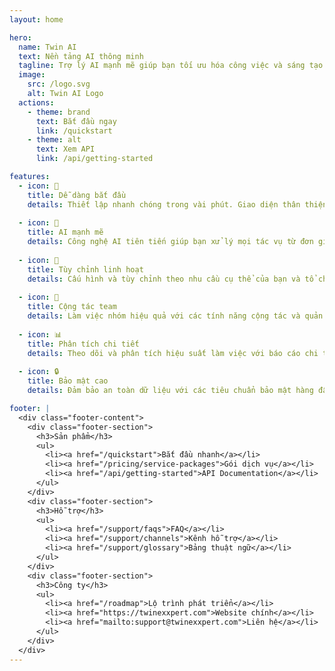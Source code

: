 ```yaml
---
layout: home

hero:
  name: Twin AI
  text: Nền tảng AI thông minh
  tagline: Trợ lý AI mạnh mẽ giúp bạn tối ưu hóa công việc và sáng tạo không giới hạn
  image:
    src: /logo.svg
    alt: Twin AI Logo
  actions:
    - theme: brand
      text: Bắt đầu ngay
      link: /quickstart
    - theme: alt
      text: Xem API
      link: /api/getting-started

features:
  - icon: 🚀
    title: Dễ dàng bắt đầu
    details: Thiết lập nhanh chóng trong vài phút. Giao diện thân thiện và trực quan cho mọi người dùng.
  
  - icon: 🤖
    title: AI mạnh mẽ
    details: Công nghệ AI tiên tiến giúp bạn xử lý mọi tác vụ từ đơn giản đến phức tạp một cách hiệu quả.
  
  - icon: 🔧
    title: Tùy chỉnh linh hoạt
    details: Cấu hình và tùy chỉnh theo nhu cầu cụ thể của bạn và tổ chức.
  
  - icon: 👥
    title: Cộng tác team
    details: Làm việc nhóm hiệu quả với các tính năng cộng tác và quản lý dự án tích hợp.
  
  - icon: 📊
    title: Phân tích chi tiết
    details: Theo dõi và phân tích hiệu suất làm việc với báo cáo chi tiết và trực quan.
  
  - icon: 🔒
    title: Bảo mật cao
    details: Đảm bảo an toàn dữ liệu với các tiêu chuẩn bảo mật hàng đầu thế giới.

footer: |
  <div class="footer-content">
    <div class="footer-section">
      <h3>Sản phẩm</h3>
      <ul>
        <li><a href="/quickstart">Bắt đầu nhanh</a></li>
        <li><a href="/pricing/service-packages">Gói dịch vụ</a></li>
        <li><a href="/api/getting-started">API Documentation</a></li>
      </ul>
    </div>
    <div class="footer-section">
      <h3>Hỗ trợ</h3>
      <ul>
        <li><a href="/support/faqs">FAQ</a></li>
        <li><a href="/support/channels">Kênh hỗ trợ</a></li>
        <li><a href="/support/glossary">Bảng thuật ngữ</a></li>
      </ul>
    </div>
    <div class="footer-section">
      <h3>Công ty</h3>
      <ul>
        <li><a href="/roadmap">Lộ trình phát triển</a></li>
        <li><a href="https://twinexxpert.com">Website chính</a></li>
        <li><a href="mailto:support@twinexxpert.com">Liên hệ</a></li>
      </ul>
    </div>
  </div>
---
```


<style>
.footer-content {
  display: grid;
  grid-template-columns: repeat(auto-fit, minmax(200px, 1fr));
  gap: 2rem;
  max-width: 1200px;
  margin: 0 auto;
  padding: 2rem 0;
}

.footer-section h3 {
  margin-bottom: 1rem;
  color: var(--vp-c-text-1);
  font-weight: 600;
}

.footer-section ul {
  list-style: none;
  padding: 0;
  margin: 0;
}

.footer-section li {
  margin-bottom: 0.5rem;
}

.footer-section a {
  color: var(--vp-c-text-2);
  text-decoration: none;
  transition: color 0.3s;
}

.footer-section a:hover {
  color: var(--vp-c-brand-1);
}
</style>
